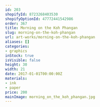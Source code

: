 ```yaml
---
id: 203
shopifyId: 8723268403530
shopifyOptionId: 47772441542986
order: 367
title: Morning on the Koh Phangan
slug: morning-on-the-koh-phangan
url: art-works/morning-on-the-koh-phangan
aliases: []
categories:
- graphics
inStock: true
isVisible: false
height: 30
width: 21
date: 2017-01-01T00:00:00Z
materials:
- ink
- paper
price: 200
mainImage: morning_on_the_koh_phangan.jpg
---
```

